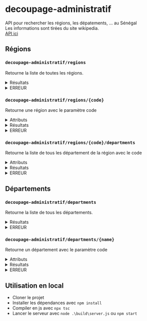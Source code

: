 # decoupage-administratif
API pour rechercher les régions, les dépatements, ... au Sénégal  
Les informations sont tirées du site wikipedia.  
[API ici](https://api.idrissa-sall.com/decoupage-administratif/regions)

## Régions
### `decoupage-administratif/regions`
Retourne la liste de toutes les régions.
<details>
<summary>Résultats</summary>
{  
  "name" : "string",  
  "code" : number,
  "area" : number, en km²
  "population" : number
}
</details>

<details>
<summary>ERREUR</summary>
{  
  "message" : "message d'erreur"
}
</details>

### `decoupage-administratif/regions/{code}`
Retourne une région avec le paramètre code
<details>
<summary> Attributs </summary>
code : le nom de la région ou le code de la région
</details>
<details>
<summary>Résultats</summary>
{  
  "name" : "string",  
  "code" : number,
  "area" : number, en km²
  "population" : number
}
</details>

<details>
<summary>ERREUR</summary>
{  
  "message" : "message d'erreur"
}
</details>

### `decoupage-administratif/regions/{code}/departments`
Retourne la liste de tous les département de la région avec le code
<details>
<summary> Attributs </summary>
code : le nom de la région ou le code de la région
</details>
<details>
<summary>Résultats</summary>
{
  "name" : "string",
  "region_code" : number
},
</details>

<details>
<summary>ERREUR</summary>
{  
  "message" : "message d'erreur"
}
</details>

## Départements
### `decoupage-administratif/departments`
Retourne la liste de tous les départements.
<details>
<summary>Résultats</summary>
{
  "name" : "string",
  "region_code" : number
},
</details>

<details>
<summary>ERREUR</summary>
{  
  "message" : "message d'erreur"
}
</details>

### `decoupage-administratif/departments/{name}`
Retourne un département avec le paramètre code
<details>
<summary> Attributs </summary>
code : le nom du département
</details>
<details>
<summary>Résultats</summary>
{
  "name" : "string",
  "region_code" : number
},
</details>

<details>
<summary>ERREUR</summary>
{  
  "message" : "message d'erreur"
}
</details>

## Utilisation en local
- Cloner le projet
- Installer les dépendances avec `npm install`
- Compiler en js avec `npx tsc`
- Lancer le serveur avec `node .\build\server.js` ou `npm start`
